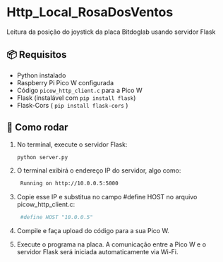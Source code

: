 # Http_Local_RosaDosVentos
Leitura da posição do joystick da placa Bitdoglab usando servidor Flask

## 📦 Requisitos

- Python instalado
- Raspberry Pi Pico W configurada
- Código `picow_http_client.c` para a Pico W
- Flask (instalável com `pip install flask`)
- Flask-Cors ( `pip install flask-cors` )

## 🚀 Como rodar

1. No terminal, execute o servidor Flask:

   ```bash
   python server.py

2. O terminal exibirá o endereço IP do servidor, algo como:
   ```bash
    Running on http://10.0.0.5:5000

3. Copie esse IP e substitua no campo #define HOST no arquivo picow_http_client.c:
   ```bash
    #define HOST "10.0.0.5"

4. Compile e faça upload do código para a sua Pico W.

5. Execute o programa na placa. A comunicação entre a Pico W e o servidor Flask será iniciada automaticamente via Wi-Fi.

